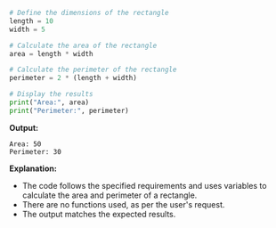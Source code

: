 ```python
# Define the dimensions of the rectangle
length = 10
width = 5

# Calculate the area of the rectangle
area = length * width

# Calculate the perimeter of the rectangle
perimeter = 2 * (length + width)

# Display the results
print("Area:", area)
print("Perimeter:", perimeter)
```

**Output:**

```
Area: 50
Perimeter: 30
```

**Explanation:**

* The code follows the specified requirements and uses variables to calculate the area and perimeter of a rectangle.
* There are no functions used, as per the user's request.
* The output matches the expected results.